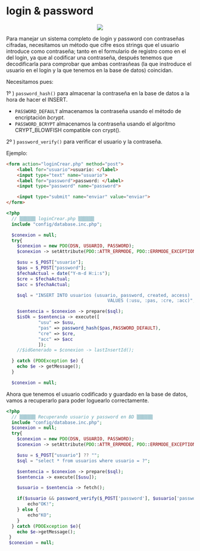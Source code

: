 # login & password

<div style="text-align: center;"><img src="../../img/ud05/img08_06-login-password.gif" style="max-width:80%;" /></div>

Para manejar un sistema completo de login y password con contraseñas cifradas, necesitamos un método que cifre esos strings que el usuario introduce como contraseña; tanto en el formulario de registro como en el del login, ya que al codificar una contraseña, después tenemos que decodificarla para comprobar que ambas contrasñeas (la que instroduce el usuario en el login y la que tenemos en la base de datos) coincidan.

Necesitamos pues:

1º ) `password_hash()` para almacenar la contraseña en la base de datos a la hora de hacer el INSERT.

- `PASSWORD_DEFAULT` almacenamos la contraseña usando el método de encriptación *bcrypt*.
- `PASSWORD_BCRYPT` almacenamos la contraseña usando el algoritmo CRYPT_BLOWFISH compatible con crypt().

2º ) `password_verify()` para verificar el usuario y la contraseña.

Ejemplo:

```html
<form action="loginCrear.php" method="post">
    <label for="usuario">usuario: </label>
    <input type="text" name="usuario">
    <label for="password">password: </label>
    <input type="password" name="password"> 

    <input type="submit" name="enviar" value="enviar">
</form>
```

```php
<?php
  // ▒▒▒▒▒▒ loginCrear.php ▒▒▒▒▒▒
  include "config/database.inc.php";

  $conexion = null;
  try{
    $conexion = new PDO(DSN, USUARIO, PASSWORD);
    $conexion -> setAttribute(PDO::ATTR_ERRMODE, PDO::ERRMODE_EXCEPTION);

    $usu = $_POST["usuario"];
    $pas = $_POST["password"];    
    $fechaActual = date("Y-m-d H:i:s"); 
    $cre = $fechaActual; 
    $acc = $fechaActual;  

    $sql = "INSERT INTO usuarios (usuario, password, created, access) 
                                      VALUES (:usu, :pas, :cre, :acc)";

    $sentencia = $conexion -> prepare($sql);
    $isOk = $sentencia -> execute([
            "usu" => $usu,
            "pas" => password_hash($pas,PASSWORD_DEFAULT),
            "cre" => $cre,
            "acc" => $acc
            ]);
    //$idGenerado = $conexion -> lastInsertId();

  } catch (PDOException $e) {
    echo $e -> getMessage();
  }

  $conexion = null;  
```

Ahora que tenemos el usuario codificado y guardado en la base de datos, vamos a recuperarlo para poder loguearlo correctamente.

```php
<?php
  // ▒▒▒▒▒▒ Recuperando usuario y password en BD ▒▒▒▒▒▒
  include "config/database.inc.php";
  $conexion = null;
  try{
    $conexion = new PDO(DSN, USUARIO, PASSWORD);
    $conexion -> setAttribute(PDO::ATTR_ERRMODE, PDO::ERRMODE_EXCEPTION);

    $usu = $_POST["usuario"] ?? "";
    $sql = "select * from usuarios where usuario = ?";

    $sentencia = $conexion -> prepare($sql);
    $sentencia -> execute([$usu]);

    $usuario = $sentencia -> fetch();

    if($usuario && password_verify($_POST['password'], $usuario['password'])) {
        echo"OK!";
    } else {
        echo"KO";
    }
  } catch (PDOException $e){
    echo $e->getMessage();
 }
 $conexion = null;
```


